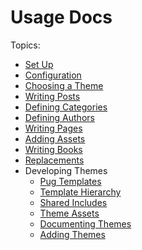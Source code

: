 
# Usage Docs #

Topics:

* [Set Up](./SETUP.md)
* [Configuration](./CONFIG.md)
* [Choosing a Theme](./THEME.md)
* [Writing Posts](./POSTS.md)
* [Defining Categories](./CATEGORIES.md)
* [Defining Authors](./AUTHORS.md)
* [Writing Pages](./PAGES.md)
* [Adding Assets](./ASSETS.md)
* [Writing Books](./BOOKS.md)
* [Replacements](./REPLACEMENTS.md)
* Developing Themes
  * [Pug Templates](./PUG.md)
  * [Template Hierarchy](../ref/TEMPLATES.md)
  * [Shared Includes](./INCLUDES.md)
  * [Theme Assets](./THEME_ASSETS.md)
  * [Documenting Themes](./DOC.md)
  * [Adding Themes](./ADDING.md)
